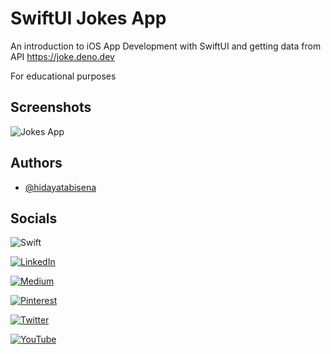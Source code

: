 
# SwiftUI Jokes App

An introduction to iOS App Development with SwiftUI and getting data from API https://joke.deno.dev

For educational purposes


## Screenshots

![Jokes App](https://res.cloudinary.com/moyadev/image/upload/v1683193874/iSwift/1683193778_uajyze.jpg)


## Authors

- [@hidayatabisena](https://www.github.com/hidayatabisena)


## Socials

![Swift](https://img.shields.io/badge/swift-F54A2A?style=flat&logo=swift&logoColor=white)

[![LinkedIn](https://img.shields.io/badge/LinkedIn-%230077B5.svg?logo=linkedin&logoColor=white)](https://linkedin.com/in/hidayat-abisena) 

[![Medium](https://img.shields.io/badge/Medium-12100E?logo=medium&logoColor=white)](https://medium.com/@hidayatabisena) 

[![Pinterest](https://img.shields.io/badge/Pinterest-%23E60023.svg?logo=Pinterest&logoColor=white)](https://pinterest.com/@hidayatabisena) 

[![Twitter](https://img.shields.io/badge/Twitter-%231DA1F2.svg?logo=Twitter&logoColor=white)](https://twitter.com/hidayatabisena) 

[![YouTube](https://img.shields.io/badge/YouTube-%23FF0000.svg?logo=YouTube&logoColor=white)](https://youtube.com/c/iswiftbootcamp) 

